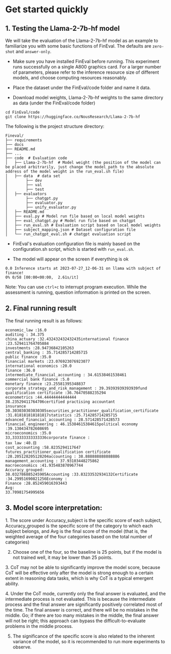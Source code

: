 # Get started quickly

## 1. Testing the Llama-2-7b-hf model

We will take the evaluation of the Llama-2-7b-hf model as an example to familiarize you with some basic functions of FinEval. The defaults are `zero-shot` and `answer-only`.

- Make sure you have installed FinEval before running. This experiment runs successfully on a single A800 graphics card. For a larger number of parameters, please refer to the inference resource size of different models, and choose computing resources reasonably.

- Place the dataset under the FinEval/code folder and name it data.

- Download model weights, Llama-2-7b-hf weights to the same directory as data (under the FinEval/code folder)

```shell
cd FinEval/code
git clone https://huggingface.co/NousResearch/Llama-2-7b-hf
```

  The following is the project structure directory:

```text
Fineval/
├── requirements
├── docs
├── README.md
├── ...
├── code  # Evaluation code
│   ├── Llama-2-7b-hf  # Model weight (the position of the model can be placed arbitrarily, just change the model_path to the absolute address of the model weight in the run_eval.sh file)
│   ├── data  # data set
│	     ├── dev 
│	     ├── val 
│	     ├── test
│   ├── evaluators
│	     ├── chatgpt.py
│	     ├── evaluator.py
│	     ├── unify_evaluator.py
│   ├── README.md
│   ├── eval.py # Model run file based on local model weights
│   ├── eval_chatgpt.py # Model run file based on chatgpt
│   ├── run_eval.sh # Evaluation script based on local model weights
│   ├── subject_mapping.json # Dataset configuration file
│   └── run_chatgpt_eval.sh # chatgpt evaluation script
```

- FinEval's evaluation configuration file is mainly based on the configuration.sh script, which is started with `run_eval.sh`.

- The model will appear on the screen if everything is ok

```text
0.0 Inference starts at 2023-07-27_12-06-31 on llama with subject of finance!
0% 0/58 [00:00<00:00,  2.61s/it]
```

Note: You can use `ctrl+c` to interrupt program execution. While the assessment is running, question information is printed on the screen.

## 2. Final running result

The final running result is as follows:

```text
economic_law :16.0
auditing : 34.375
china_actuary :32.432432432432435international finance :23.529411764705884
investments :28.94736842105263
central_banking : 35.714285714285715
public finance :35.0
financial markets :23.076923076923077
international economics :20.0
finance :36.0
intermediate_financial_accounting : 34.61538461538461
commercial bank finance :5.0
monetary finance :23.25581395348837
corporate_strategy_and_risk_management : 39.39393939393939fund qualification certificate :36.76470588235294
econometrics :44.44444444444444
38.23529411764706certified practising accountant 
insurance 30.303030303030305securities_practitioner_qualification_certificate :31.818181818181817statistics :25.714285714285715
advanced_financial_accounting : 28.571428571428573
financial_engineering : 46.15384615384615political economy :39.130434782608695
microeconomics :35.0
33,333333333333336corporate finance :
tax law :40.日
cost_accounting :58.8235294117647
futures_practitioner_qualification certificate :28.205128205128204accounting : 38.888888888888886
management_accounting : 37.93103448275862
macroeconomics :41.935483870967744
Accuracy_grouped:
38.032786885245905Accounting :33.83233532934132Certificate :34.29951690821256Economy :
Finance :28.852459016393443
Avg:
33.70981754995656
```

## 3. Model score interpretation:

​1. The score under Accuracy_subject is the specific score of each subject, Accuracy_grouped is the specific score of the category to which each subject belongs, and Avg is the final score of the model (that is, the weighted average of the four categories based on the total number of categories)

2. Choose one of the four, so the baseline is 25 points, but if the model is not trained well, it may be lower than 25 points.

​3. CoT may not be able to significantly improve the model score, because CoT will be effective only after the model is strong enough to a certain extent in reasoning data tasks, which is why CoT is a typical emergent ability.

​4. Under the CoT mode, currently only the final answer is evaluated, and the intermediate process is not evaluated. This is because the intermediate process and the final answer are significantly positively correlated most of the time. The final answer is correct, and there will be no mistakes in the middle. Go; if there are too many mistakes in the middle, the final answer will not be right; this approach can bypass the difficult-to-evaluate problems in the middle process.

5. The significance of the specific score is also related to the inherent variance of the model, so it is recommended to run more experiments to observe.
